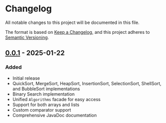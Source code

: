 # Changelog

All notable changes to this project will be documented in this file.

The format is based on [Keep a Changelog](https://keepachangelog.com/en/1.0.0/),
and this project adheres to [Semantic Versioning](https://semver.org/spec/v2.0.0.html).

## [0.0.1] - 2025-01-22

### Added

- Initial release
- QuickSort, MergeSort, HeapSort, InsertionSort, SelectionSort, ShellSort, and BubbleSort implementations
- Binary Search implementation
- Unified `Algorithms` facade for easy access
- Support for both arrays and lists
- Custom comparator support
- Comprehensive JavaDoc documentation

[0.0.1]: https://github.com/MihaiStreames/AlgorithmsForEveryone/releases/tag/v0.0.1